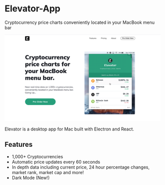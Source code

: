 # Elevator-App
Cryptocurrency price charts conveniently located in your MacBook menu bar

![Elevator App](https://github.com/zayneio/Elevator-App/blob/master/elevator-homepage.png?raw=true)

Elevator is a desktop app for Mac built with Electron and React. 

## Features
* 1,000+ Cryptocurrencies
* Automatic price updates every 60 seconds
* In depth data including current price, 24 hour percentage changes, market rank, market cap and more!
* Dark Mode (New!)
